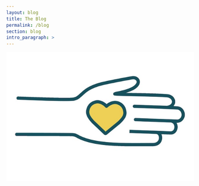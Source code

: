 ```yaml
---
layout: blog
title: The Blog
permalink: /blog
section: blog
intro_paragraph: >
---
```

![home image](assets/img/uploads/social-welfare-rgb-color-icon-vector.jpeg)
